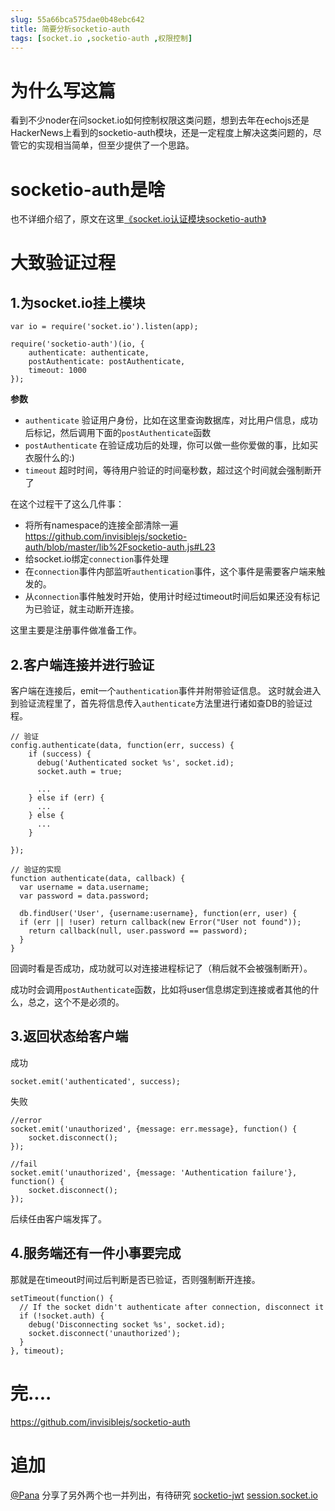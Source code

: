 ```yaml
---
slug: 55a66bca575dae0b48ebc642
title: 简要分析socketio-auth
tags: [socket.io ,socketio-auth ,权限控制]
---
```


# 为什么写这篇
看到不少noder在问socket.io如何控制权限这类问题，想到去年在echojs还是HackerNews上看到的socketio-auth模块，还是一定程度上解决这类问题的，尽管它的实现相当简单，但至少提供了一个思路。

# socketio-auth是啥
也不详细介绍了，原文在这里[《socket.io认证模块socketio-auth》](http://blog.gaoqixhb.com/p/5441fc233ca0d27a07391949)

# 大致验证过程

## 1.为socket.io挂上模块
```
var io = require('socket.io').listen(app);

require('socketio-auth')(io, {
	authenticate: authenticate, 
	postAuthenticate: postAuthenticate,
	timeout: 1000
});
```
**参数**
* `authenticate`  验证用户身份，比如在这里查询数据库，对比用户信息，成功后标记，然后调用下面的`postAuthenticate`函数
* `postAuthenticate` 在验证成功后的处理，你可以做一些你爱做的事，比如买衣服什么的:)
* `timeout`  超时时间，等待用户验证的时间毫秒数，超过这个时间就会强制断开了

在这个过程干了这么几件事：
* 将所有namespace的连接全部清除一遍
https://github.com/invisiblejs/socketio-auth/blob/master/lib%2Fsocketio-auth.js#L23
* 给socket.io绑定`connection`事件处理
* 在`connection`事件内部监听`authentication`事件，这个事件是需要客户端来触发的。
* 从`connection`事件触发时开始，使用计时经过timeout时间后如果还没有标记为已验证，就主动断开连接。

这里主要是注册事件做准备工作。

## 2.客户端连接并进行验证
客户端在连接后，emit一个`authentication`事件并附带验证信息。
这时就会进入到验证流程里了，首先将信息传入`authenticate`方法里进行诸如查DB的验证过程。
```
// 验证
config.authenticate(data, function(err, success) {
	if (success) {
	  debug('Authenticated socket %s', socket.id);
	  socket.auth = true;

	  ...
	} else if (err) {
	  ...
	} else {
	  ...
	}

});

// 验证的实现
function authenticate(data, callback) {
  var username = data.username;
  var password = data.password;

  db.findUser('User', {username:username}, function(err, user) {
  if (err || !user) return callback(new Error("User not found"));
  	return callback(null, user.password == password);
  }
}
```
回调时看是否成功，成功就可以对连接进程标记了（稍后就不会被强制断开）。

成功时会调用`postAuthenticate`函数，比如将user信息绑定到连接或者其他的什么，总之，这个不是必须的。

## 3.返回状态给客户端
成功
```
socket.emit('authenticated', success);
```

失败
```
//error
socket.emit('unauthorized', {message: err.message}, function() {
	socket.disconnect();
});

//fail
socket.emit('unauthorized', {message: 'Authentication failure'}, function() {
	socket.disconnect();
});

```
后续任由客户端发挥了。

## 4.服务端还有一件小事要完成
那就是在timeout时间过后判断是否已验证，否则强制断开连接。
```
setTimeout(function() {
  // If the socket didn't authenticate after connection, disconnect it
  if (!socket.auth) {
	debug('Disconnecting socket %s', socket.id);
	socket.disconnect('unauthorized');
  }
}, timeout);
```

# 完....
https://github.com/invisiblejs/socketio-auth

# 追加
[@Pana](https://cnodejs.org/user/Pana) 分享了另外两个也一并列出，有待研究
[socketio-jwt](https://github.com/auth0/socketio-jwt)
[session.socket.io](https://github.com/wcamarao/session.socket.io)
